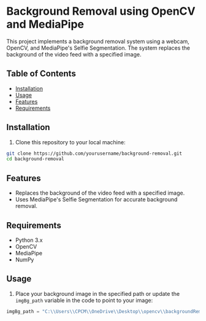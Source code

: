 # Background Removal using OpenCV and MediaPipe

This project implements a background removal system using a webcam, OpenCV, and MediaPipe's Selfie Segmentation. The system replaces the background of the video feed with a specified image.

## Table of Contents

- [Installation](#installation)
- [Usage](#usage)
- [Features](#features)
- [Requirements](#requirements)


## Installation

1. Clone this repository to your local machine:

```sh
git clone https://github.com/yourusername/background-removal.git
cd background-removal

```
## Features

- Replaces the background of the video feed with a specified image.
- Uses MediaPipe's Selfie Segmentation for accurate background removal.

## Requirements

- Python 3.x
- OpenCV
- MediaPipe
- NumPy


## Usage

1. Place your background image in the specified path or update the `imgBg_path` variable in the code to point to your image:

```python
imgBg_path = "C:\\Users\\CPCM\\OneDrive\\Desktop\\opencv\\backgroundRemoval\\images\\hey.jpg"
